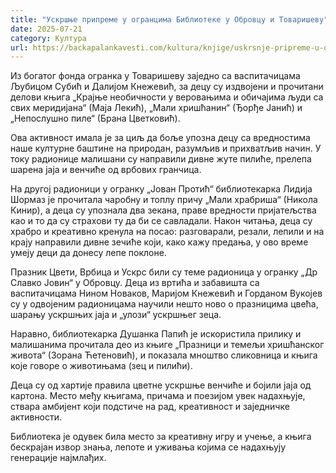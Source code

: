 ```yaml
---
title: "Ускршње припреме у огранцима Библиотеке у Обровцу и Товаришеву"
date: 2025-07-21
category: Култура
url: https://backapalankavesti.com/kultura/knjige/uskrsnje-pripreme-u-ograncima-biblioteke-u-obrovcu-i-tovarisevu/
---
```


Из богатог фонда огранка у Товаришеву заједно са васпитачицама Љубицом Субић и Далијом Кнежевић, за децу су издвојени и прочитани делови књига „Крајње необичности у веровањима и обичајима људи са свих меридијана“ (Маја Лекић), „Мали хришћанин“ (Ђорђе Јанић) и „Непослушно пиле“ (Брана Цветковић).

Ова активност имала је за циљ да боље упозна децу са вредностима наше културне баштине на природан, разумљив и прихватљив начин. У току радионице малишани су направили дивне жуте пилиће, прелепа шарена јаја и венчиће од врбових гранчица.

На другој радионици у огранку „Јован Протић“ библиотекарка Лидија Шормаз је прочитала чаробну и топлу причу „Мали храбриша“ (Никола Кинир), а деца су упознала два зекана, праве вредности пријатељства као и то да су страхови ту да би се савладали. Након читања, деца су храбро и креативно кренула на посао: разговарали, резали, лепили и на крају направили дивне зечиће који, како кажу предања, у ово време умеју деци да донесу лепе поклоне.

Празник Цвети, Врбица и Ускрс били су теме радионица у огранку „Др Славко Јовин“ у Обровцу. Деца из вртића и забавишта са васпитачицама Нином Новаков, Маријом Кнежевић и Горданом Вукојев су у одвојеним радионицама научили нешто ново о празницима цвећа, шарању ускршњих јаја и „улози“ ускршњег зеца.

Наравно, библиотекарка Душанка Папић је искористила прилику и малишанима прочитала део из књиге „Празници и темељи хришћанског живота“ (Зорана Ћетеновић), и показала мноштво сликовница и књига које говоре о животињама (зец и пилићи).

Деца су од хартије правила цветне ускршње венчиће и бојили јаја од картона. Место међу књигама, причама и поезијом увек надахњује, ствара амбијент који подстиче на рад, креативност и заједничке активности.

Библиотека је одувек била место за креативну игру и учење, а књига бескрајан извор знања, лепоте и уживања којима се надахњују генерације најмлађих.
